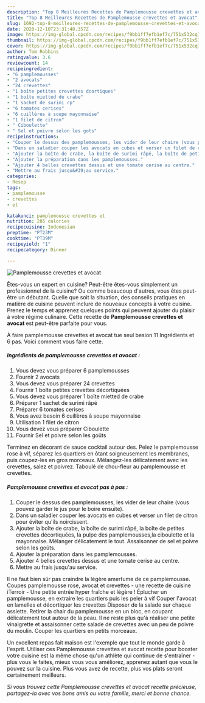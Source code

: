 ```yaml
---
description: "Top 8 Meilleures Recettes de Pamplemousse crevettes et avocat"
title: "Top 8 Meilleures Recettes de Pamplemousse crevettes et avocat"
slug: 1692-top-8-meilleures-recettes-de-pamplemousse-crevettes-et-avocat
date: 2020-12-10T23:31:48.357Z
image: https://img-global.cpcdn.com/recipes/f9bb1ff7efb1ef7c/751x532cq70/pamplemousse-crevettes-et-avocat-photo-principale-de-la-recette.jpg
thumbnail: https://img-global.cpcdn.com/recipes/f9bb1ff7efb1ef7c/751x532cq70/pamplemousse-crevettes-et-avocat-photo-principale-de-la-recette.jpg
cover: https://img-global.cpcdn.com/recipes/f9bb1ff7efb1ef7c/751x532cq70/pamplemousse-crevettes-et-avocat-photo-principale-de-la-recette.jpg
author: Tom Robbins
ratingvalue: 3.6
reviewcount: 14
recipeingredient:
- "6 pamplemousses"
- "2 avocats"
- "24 crevettes"
- "1 boîte petites crevettes dcortiques"
- "1 boîte mietted de crabe"
- "1 sachet de surimi rp"
- "6 tomates cerises"
- "6 cuillères à soupe mayonnaise"
- "1 filet de citron"
- " Ciboulette"
- " Sel et poivre selon les gots"
recipeinstructions:
- "Couper le dessus des pamplemousses, les vider de leur chaire (vous pouvez garder le jus pour le boire ensuite)."
- "Dans un saladier couper les avocats en cubes et verser un filet de citron pour éviter qu&#39;ils noircissent."
- "Ajouter la boîte de crabe, la boîte de surimi râpé, la boîte de petites crevettes décortiquées, la pulpe des pamplemousses,la ciboulette et la mayonnaise. Mélanger délicatement le tout. Assaisonner de sel et poivre selon les goûts."
- "Ajouter la préparation dans les pamplemousses."
- "Ajouter 4 belles crevettes dessus et une tomate cerise au centre."
- "Mettre au frais jusqu&#39;au service."
categories:
- Resep
tags:
- pamplemousse
- crevettes
- et

katakunci: pamplemousse crevettes et 
nutrition: 285 calories
recipecuisine: Indonesian
preptime: "PT23M"
cooktime: "PT39M"
recipeyield: "1"
recipecategory: Dinner

---
```



![Pamplemousse crevettes et avocat](https://img-global.cpcdn.com/recipes/f9bb1ff7efb1ef7c/751x532cq70/pamplemousse-crevettes-et-avocat-photo-principale-de-la-recette.jpg)

Êtes-vous un expert en cuisine? Peut-être êtes-vous simplement un professionnel de la cuisine? Ou comme beaucoup d'autres, vous êtes peut-être un débutant. Quelle que soit la situation, des conseils pratiques en matière de cuisine peuvent inclure de nouveaux concepts à votre cuisine. Prenez le temps et apprenez quelques points qui peuvent ajouter du plaisir à votre régime culinaire. Cette recette de <strong> Pamplemousse crevettes et avocat </strong> est peut-être parfaite pour vous.

<!--inarticleads1-->

À faire pamplemousse crevettes et avocat tue seul besion 11 Ingrédients et 6 pas. Voici comment vous faire cette.

##### Ingrédients de pamplemousse crevettes et avocat :

1. Vous devez vous préparer 6 pamplemousses
1. Fournir 2 avocats
1. Vous devez vous préparer 24 crevettes
1. Fournir 1 boîte petites crevettes décortiquées
1. Vous devez vous préparer 1 boîte mietted de crabe
1. Préparer 1 sachet de surimi râpé
1. Préparer 6 tomates cerises
1. Vous avez besoin 6 cuillères à soupe mayonnaise
1. Utilisation 1 filet de citron
1. Vous devez vous préparer  Ciboulette
1. Fournir  Sel et poivre selon les goûts


Terminez en décorant de sauce cocktail autour des. Pelez le pamplemousse rose à vif, séparez les quartiers en ôtant soigneusement les membranes, puis coupez-les en gros morceaux. Mélangez-les délicatement avec les crevettes, salez et poivrez. Taboulé de chou-fleur au pamplemousse et crevettes. 

<!--inarticleads2-->

##### Pamplemousse crevettes et avocat pas à pas :

1. Couper le dessus des pamplemousses, les vider de leur chaire (vous pouvez garder le jus pour le boire ensuite).
1. Dans un saladier couper les avocats en cubes et verser un filet de citron pour éviter qu&#39;ils noircissent.
1. Ajouter la boîte de crabe, la boîte de surimi râpé, la boîte de petites crevettes décortiquées, la pulpe des pamplemousses,la ciboulette et la mayonnaise. Mélanger délicatement le tout. Assaisonner de sel et poivre selon les goûts.
1. Ajouter la préparation dans les pamplemousses.
1. Ajouter 4 belles crevettes dessus et une tomate cerise au centre.
1. Mettre au frais jusqu&#39;au service.


Il ne faut bien sûr pas craindre la légère amertume de ce pamplemousse. Coupes pamplemousse rose, avocat et crevettes - une recette de cuisine iTerroir - Une petite entrée hyper fraîche et légère ! Éplucher un pamplemousse, en extraire les quartiers puis les peler à vif Couper l&#39;avocat en lamelles et décortiquer les crevettes Disposer de la salade sur chaque assiette. Retirer la chair du pamplemousse en un bloc, en coupant délicatement tout autour de la peau. Il ne reste plus qu&#39;à réaliser une petite vinaigrette et assaisonner cette salade de crevettes avec un peu de poivre du moulin. Couper les quartiers en petits morceaux. 

<!--inarticleads1-->

<p>
Un excellent repas fait maison est l'exemple que tout le monde garde à l'esprit. Utiliser ces Pamplemousse crevettes et avocat recette pour booster votre cuisine est la même chose qu'un athlète qui continue de s'entraîner - plus vous le faites, mieux vous vous améliorez, apprenez autant que vous le pouvez sur la cuisine. Plus vous avez de recette, plus vos plats seront certainement meilleurs.
</p>

<p>
<i>Si vous trouvez cette Pamplemousse crevettes et avocat recette précieuse, partagez-la avec vos bons amis ou votre famille, merci et bonne chance.</i>
</p>
